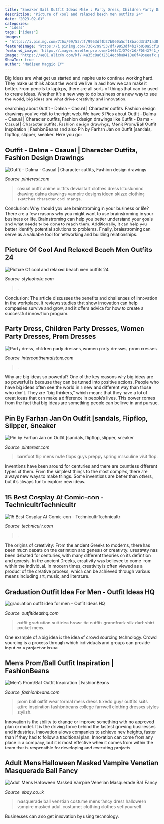 ```yaml
---
title: "Sneaker Ball Outfit Ideas Male : Party Dress, Children Party Dresses, Women Party Dresses, Prom Dresses"
description: "Picture of cool and relaxed beach men outfits 24"
date: "2023-02-03"
categories:
- "ideas"
tags: ["ideas"]
images:
- "https://i.pinimg.com/736x/99/53/df/9953df4b27b060a5cf18bacd37d71ad8.jpg"
featuredImage: "https://i.pinimg.com/736x/99/53/df/9953df4b27b060a5cf18bacd37d71ad8.jpg"
featured_image: "https://images.esellerpro.com/2448/I/576/26/FDS43742_ebay.jpg"
image: "https://ae01.alicdn.com/kf/H4a35c8a632314ecbba8418e6f49beeafx.png"
ShowToc: true
author: "Madisen Maggio IV"
---
```



Big Ideas are what get us started and inspire us to continue working hard. They make us think about the world we live in and how we can make it better. From pencils to laptops, there are all sorts of things that can be used to create ideas. Whether it's a new way to do business or a new way to see the world, big ideas are what drive creativity and innovation.

	

		
searching about Outfit - Dalma - Casual | Character outfits, Fashion design drawings you've visit to the right web. We have 8 Pics about Outfit - Dalma - Casual | Character outfits, Fashion design drawings like Outfit - Dalma - Casual | Character outfits, Fashion design drawings, Men’s Prom/Ball Outfit Inspiration | FashionBeans and also Pin by Farhan Jan on Outfit [sandals, flipflop, slipper, sneaker. Here you go:
		
    
## Outfit - Dalma - Casual | Character Outfits, Fashion Design Drawings

<img loading=lazy src="https://i.pinimg.com/originals/03/92/f1/0392f1d89a0936f957732e48848e2da4.png" onerror="this.onerror=null;this.src='https://tse3.mm.bing.net/th?id=OIP.AK-3XaDCelDV27l00IClZgHaOM&amp;pid=15.1';" alt="Outfit - Dalma - Casual | Character outfits, Fashion design drawings">

_Source: pinterest.com_

>casual outfit anime outfits deviantart clothes dress lotuslumino drawing dalma drawings vampire designs ideen skizze clothing sketches character cool manga. 

	

Conclusion: Why should you use brainstroming in your business or life?
There are a few reasons why you might want to use brainstroming in your business or life. Brainstroming can help you better understand your goals and what needs to be done to reach them. Additionally, it can help you better identify potential solutions to problems. Finally, brainstroming can serve as a valuable tool for networking and building relationships.

    
## Picture Of Cool And Relaxed Beach Men Outfits 24

<img loading=lazy src="https://i.styleoholic.com/cool-and-relaxed-beach-men-outfits-24.jpg" onerror="this.onerror=null;this.src='https://tse1.mm.bing.net/th?id=OIP.ViyYYxykyT_bKmgTGVXQXgHaLH&amp;pid=15.1';" alt="Picture Of cool and relaxed beach men outfits 24">

_Source: styleoholic.com_

>. 

	

Conclusion:
The article discusses the benefits and challenges of innovation in the workplace. It reviews studies that show innovation can help companies survive and grow, and it offers advice for how to create a successful innovation program.

    
## Party Dress, Children Party Dresses, Women Party Dresses, Prom Dresses

<img loading=lazy src="https://ae01.alicdn.com/kf/H4a35c8a632314ecbba8418e6f49beeafx.png" onerror="this.onerror=null;this.src='https://tse4.mm.bing.net/th?id=OIP.dI9Qj6sSW9FgCe3K1Zb_VQHaKZ&amp;pid=15.1';" alt="Party dress, children party dresses, women party dresses, prom dresses">

_Source: intercontinentalstore.com_

>. 

	

Why are big ideas so powerful?
One of the key reasons why big ideas are so powerful is because they can be turned into positive actions. People who have big ideas often see the world in a new and different way than those who don’t. They are “big thinkers,” which means that they have a lot of great ideas that can make a difference in people’s lives. This power comes from the fact that big ideas are something people can believe in and pursue.

    
## Pin By Farhan Jan On Outfit [sandals, Flipflop, Slipper, Sneaker

<img loading=lazy src="https://i.pinimg.com/736x/99/53/df/9953df4b27b060a5cf18bacd37d71ad8.jpg" onerror="this.onerror=null;this.src='https://tse4.mm.bing.net/th?id=OIP.yoRRyQ50TZ5mA5CqY5JeFgHaKY&amp;pid=15.1';" alt="Pin by Farhan Jan on Outfit [sandals, flipflop, slipper, sneaker">

_Source: pinterest.com_

>barefoot flip mens male flops guys preppy spring masculine visit flop. 

	

Inventions have been around for centuries and there are countless different types of them. From the simplest things to the most complex, there are always new ways to make things. Some inventions are better than others, but it’s always fun to explore new ideas.

    
## 15 Best Cosplay At Comic-con - TechnicultrTechnicultr

<img loading=lazy src="http://cdn5.technicultr.com/Wolverine-–-Marvel.jpg" onerror="this.onerror=null;this.src='https://tse2.mm.bing.net/th?id=OIP.Fai3sJNAV83iUMxv1xIYQgHaJ3&amp;pid=15.1';" alt="15 Best Cosplay At Comic-con - TechnicultrTechnicultr">

_Source: technicultr.com_

>. 

	

The origins of creativity: From the ancient Greeks to moderns, there has been much debate on the definition and genesis of creativity.
Creativity has been debated for centuries, with many different theories on its definition and genesis. In the ancient Greeks, creativity was believed to come from within the individual. In modern times, creativity is often viewed as a product of the creative process, which can be achieved through various means including art, music, and literature.

    
## Graduation Outfit Idea For Men - Outfit Ideas HQ

<img loading=lazy src="https://outfitideashq.com/wp-content/uploads/2016/06/graduation-outfit-idea-for-men.jpg" onerror="this.onerror=null;this.src='https://tse3.mm.bing.net/th?id=OIP.zhrjjiISx4MSU5dO29hNlgHaH7&amp;pid=15.1';" alt="graduation outfit idea for men - Outfit Ideas HQ">

_Source: outfitideashq.com_

>outfit graduation suit idea brown tie outfits grandfrank silk dark shirt pocket mens. 

	

One example of a big idea is the idea of crowd sourcing technology. Crowd sourcing is a process through which individuals and groups can provide input on a project or issue.

    
## Men’s Prom/Ball Outfit Inspiration | FashionBeans

<img loading=lazy src="http://static.fashionbeans.com/wp-content/uploads/2013/06/tux1.jpg" onerror="this.onerror=null;this.src='https://tse4.mm.bing.net/th?id=OIP.YuD_AVI1JMog9YFH0PHz0wHaO0&amp;pid=15.1';" alt="Men’s Prom/Ball Outfit Inspiration | FashionBeans">

_Source: fashionbeans.com_

>prom ball outfit wear formal mens dress tuxedo guys outfits suits attire inspiration fashionbeans college farewell clothing dresses styles stylish. 

	

Innovation is the ability to change or improve something with no approved plan or model. It is the driving force behind the fastest growing businesses and industries. Innovation allows companies to achieve new heights, faster than if they had to follow a traditional plan. Innovation can come from any place in a company, but it is most effective when it comes from within the team that is responsible for developing and executing projects.

    
## Adult Mens Halloween Masked Vampire Venetian Masquerade Ball Fancy

<img loading=lazy src="https://images.esellerpro.com/2448/I/576/26/FDS43742_ebay.jpg" onerror="this.onerror=null;this.src='https://tse2.mm.bing.net/th?id=OIP.iPsOI_ftT0xWLf8jBUnBawHaJ4&amp;pid=15.1';" alt="Adult Mens Halloween Masked Vampire Venetian Masquerade Ball Fancy">

_Source: ebay.co.uk_

>masquerade ball venetian costume mens fancy dress halloween vampire masked adult costumes clothing clothes sell yourself. 

	

Businesses can also get innovation by using technology.

